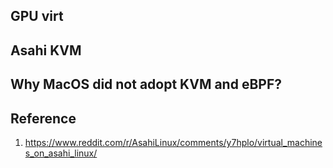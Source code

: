 ## GPU virt

## Asahi KVM

## Why MacOS did not adopt KVM and eBPF?

## Reference
1. https://www.reddit.com/r/AsahiLinux/comments/y7hplo/virtual_machines_on_asahi_linux/